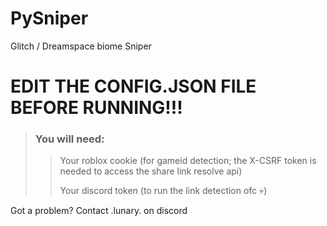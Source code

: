 # PySniper 
Glitch / Dreamspace biome Sniper 

# EDIT THE CONFIG.JSON FILE BEFORE RUNNING!!!
> ### You will need: 
>> Your roblox cookie (for gameid detection; the X-CSRF token is needed to access the share link resolve api)
>>
>> Your discord token (to run the link detection ofc 💀)

Got a problem? Contact .lunary. on discord
